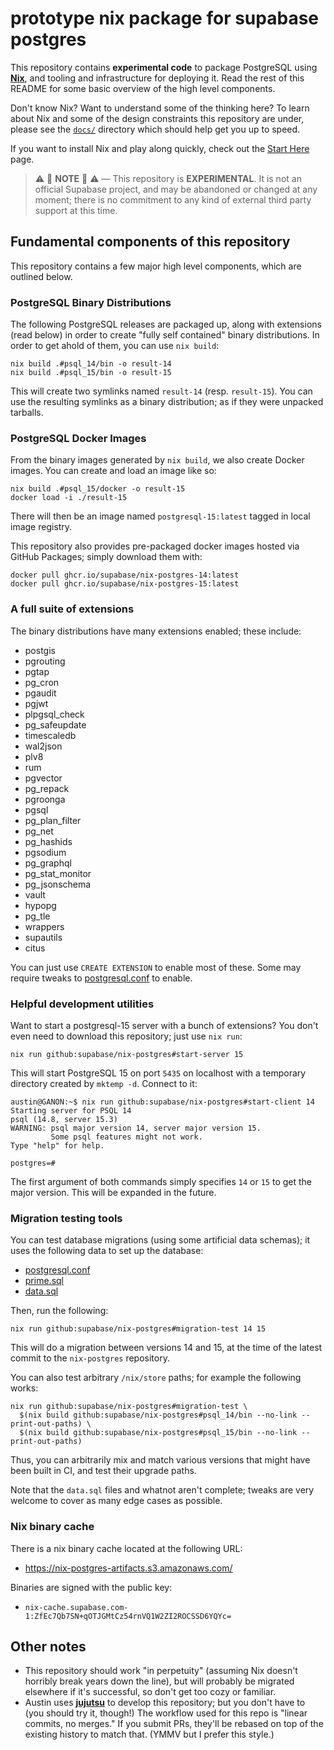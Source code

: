 # prototype nix package for supabase postgres

This repository contains **experimental code** to package PostgreSQL using
**[Nix]**, and tooling and infrastructure for deploying it. Read the rest of
this README for some basic overview of the high level components.

Don't know Nix? Want to understand some of the thinking here? To learn about Nix
and some of the design constraints this repository are under, please see the
[`docs/`](./docs/) directory which should help get you up to speed.

If you want to install Nix and play along quickly, check out the
[Start Here](./docs/00-START-HERE.md) page.

> ⚠️ 🚧 **NOTE** 🚧 ⚠️ &mdash; This repository is **EXPERIMENTAL**. It is not an
> official Supabase project, and may be abandoned or changed at any moment;
> there is no commitment to any kind of external third party support at this
> time.

[Nix]: https://nixos.org

## Fundamental components of this repository

This repository contains a few major high level components, which are outlined below.

### PostgreSQL Binary Distributions

The following PostgreSQL releases are packaged up, along with extensions (read
below) in order to create "fully self contained" binary distributions. In order to get ahold of them, you can use `nix build`:

```
nix build .#psql_14/bin -o result-14
nix build .#psql_15/bin -o result-15
```

This will create two symlinks named `result-14` (resp. `result-15`). You can use the resulting symlinks as a binary distribution; as if they were unpacked tarballs.

### PostgreSQL Docker Images

From the binary images generated by `nix build`, we also create Docker images. You can create
and load an image like so:

```
nix build .#psql_15/docker -o result-15
docker load -i ./result-15
```

There will then be an image named `postgresql-15:latest` tagged in local image
registry.

This repository also provides pre-packaged docker images hosted via GitHub Packages; simply download them with:

```
docker pull ghcr.io/supabase/nix-postgres-14:latest
docker pull ghcr.io/supabase/nix-postgres-15:latest
```

### A full suite of extensions

The binary distributions have many extensions enabled; these include:

- postgis
- pgrouting
- pgtap
- pg_cron
- pgaudit
- pgjwt
- plpgsql_check
- pg_safeupdate
- timescaledb
- wal2json
- plv8
- rum
- pgvector
- pg_repack
- pgroonga
- pgsql
- pg_plan_filter
- pg_net
- pg_hashids
- pgsodium
- pg_graphql
- pg_stat_monitor
- pg_jsonschema
- vault
- hypopg
- pg_tle
- wrappers
- supautils
- citus

You can just use `CREATE EXTENSION` to enable most of these. Some may require
tweaks to [postgresql.conf](./tests/postgresql.conf) to enable.

### Helpful development utilities

Want to start a postgresql-15 server with a bunch of extensions? You don't even
need to download this repository; just use `nix run`:

```
nix run github:supabase/nix-postgres#start-server 15
```

This will start PostgreSQL 15 on port `5435` on localhost with a temporary directory created by `mktemp -d`. Connect to it:

```
austin@GANON:~$ nix run github:supabase/nix-postgres#start-client 14
Starting server for PSQL 14
psql (14.8, server 15.3)
WARNING: psql major version 14, server major version 15.
         Some psql features might not work.
Type "help" for help.

postgres=#
```

The first argument of both commands simply specifies `14` or `15` to get the
major version. This will be expanded in the future.

### Migration testing tools

You can test database migrations (using some artificial data schemas);
it uses the following data to set up the database:

- [postgresql.conf](./tests/postgresql.conf)
- [prime.sql](./tests/prime.sql)
- [data.sql](./tests/migrations/data.sql)

Then, run the following:

```
nix run github:supabase/nix-postgres#migration-test 14 15
```

This will do a migration between versions 14 and 15, at the time of the latest commit to the `nix-postgres` repository.

You can also test arbitrary `/nix/store` paths; for example the following works:

```
nix run github:supabase/nix-postgres#migration-test \
  $(nix build github:supabase/nix-postgres#psql_14/bin --no-link --print-out-paths) \
  $(nix build github:supabase/nix-postgres#psql_15/bin --no-link --print-out-paths)
```

Thus, you can arbitrarily mix and match various versions that might have been
built in CI, and test their upgrade paths.

Note that the `data.sql` files and whatnot aren't complete; tweaks are very
welcome to cover as many edge cases as possible.

### Nix binary cache

There is a nix binary cache located at the following URL:

- https://nix-postgres-artifacts.s3.amazonaws.com/

Binaries are signed with the public key:

- `nix-cache.supabase.com-1:ZfEc7Qb7SN+qOTJGMtCz54rnVQ1W2ZI2ROCSSD6YQYc=`

## Other notes

- This repository should work "in perpetuity" (assuming Nix doesn't horribly
  break years down the line), but will probably be migrated elsewhere if it's
  successful, so don't get too cozy or familiar.
- Austin uses **[jujutsu]** to develop this repository; but you don't have to
  (you should try it, though!) The workflow used for this repo is "linear
  commits, no merges." If you submit PRs, they'll be rebased on top of the
  existing history to match that. (YMMV but I prefer this style.)

[jujutsu]: https://github.com/martinvonz/jj
